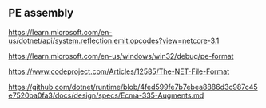 ## PE assembly

https://learn.microsoft.com/en-us/dotnet/api/system.reflection.emit.opcodes?view=netcore-3.1

https://learn.microsoft.com/en-us/windows/win32/debug/pe-format

https://www.codeproject.com/Articles/12585/The-NET-File-Format

https://github.com/dotnet/runtime/blob/4fed599fe7b7ebea8886d3c987c45e7520ba0fa3/docs/design/specs/Ecma-335-Augments.md
